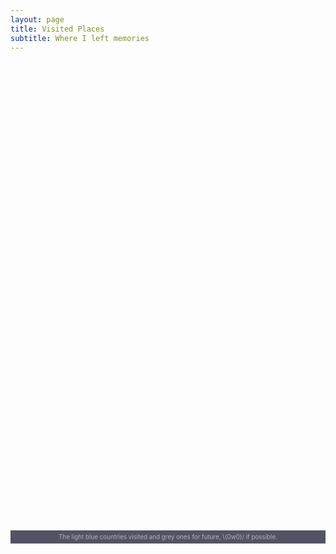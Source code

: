 ```yaml
---
layout: page
title: Visited Places
subtitle: Where I left memories
---
```


<script src="https://www.amcharts.com/lib/3/ammap.js" type="text/javascript"></script>
<script src="https://www.amcharts.com/lib/3/maps/js/worldHigh.js" type="text/javascript"></script>
<script src="https://www.amcharts.com/lib/3/themes/dark.js" type="text/javascript"></script>
<div id="mapdiv" style="width: 100%; height: 750px;"></div>
<div style="width: 100%; font-size: 70%; padding: 5px 0; text-align: center; background-color: #535364; margin-top: 1px; color: #B4B4B7;">The light blue countries visited and grey ones for future, \(0w0)/ if possible.</div>
<script type="text/javascript">
var map = AmCharts.makeChart("mapdiv",{
type: "map",
theme: "dark",
projection: "winkel3",
panEventsEnabled : true,
backgroundColor : "#535364",
backgroundAlpha : 1,
zoomControl: {
zoomControlEnabled : true
},
dataProvider : {
map : "worldHigh",
getAreasFromMap : true,
areas :
[
	{
		"id": "DK",
		"showAsSelected": true
	},
	{
		"id": "IS",
		"showAsSelected": true
	},
	{
		"id": "NO",
		"showAsSelected": true
	},
	{
		"id": "ES",
		"showAsSelected": true
	},
	{
		"id": "CH",
		"showAsSelected": true
	},
	{
		"id": "CA",
		"showAsSelected": true
	},
	{
		"id": "MX",
		"showAsSelected": true
	},
	{
		"id": "US",
		"showAsSelected": true
	},
	{
		"id": "CN",
		"showAsSelected": true
	},
	{
		"id": "HK",
		"showAsSelected": true
	},
	{
		"id": "ID",
		"showAsSelected": true
	},
	{
		"id": "JP",
		"showAsSelected": true
	},
	{
		"id": "MO",
		"showAsSelected": true
	},
	{
		"id": "SG",
		"showAsSelected": true
	},
	{
		"id": "TW",
		"showAsSelected": true
	},
	{
		"id": "AE",
		"showAsSelected": true
	},
	{
		"id": "AU",
		"showAsSelected": true
	}
]
},
areasSettings : {
autoZoom : true,
color : "#B4B4B7",
colorSolid : "#84ADE9",
selectedColor : "#84ADE9",
outlineColor : "#666666",
rollOverColor : "#00429E",
rollOverOutlineColor : "#000000"
}
});
</script>
